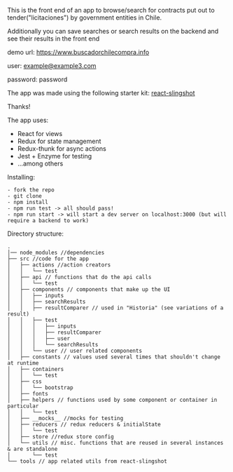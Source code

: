 This is the front end of an app to browse/search for contracts put out to tender("licitaciones") by government entities in Chile.

Additionally you can save searches or search results on the backend and see their
results in the front end

demo url:
    https://www.buscadorchilecompra.info

user: example@example3.com

password: password

The app was made using the following starter kit: [react-slingshot](https://github.com/coryhouse/react-slingshot)

Thanks!

The app uses:

- React for views
- Redux for state management
- Redux-thunk for async actions
- Jest + Enzyme for testing
- ...among others

Installing:

    - fork the repo
    - git clone
    - npm install
    - npm run test -> all should pass!
    - npm run start -> will start a dev server on localhost:3000 (but will require a backend to work)


Directory structure: 
```
.
│── node_modules //dependencies
├── src //code for the app
│   ├── actions //action creators
│   │   └── test
│   ├── api // functions that do the api calls
│   │   └── test
│   ├── components // components that make up the UI
│   │   ├── inputs 
│   │   ├── searchResults 
│   │   ├── resultComparer // used in "Historia" (see variations of a result)
│   │   ├── test
│   │   │   ├── inputs
│   │   │   ├── resultComparer
│   │   │   ├── user
│   │   │   └── searchResults
│   │   └── user // user related components
│   ├── constants // values used several times that shouldn't change at runtime
│   ├── containers
│   │   └── test
│   ├── css 
│   │   └── bootstrap
│   ├── fonts
│   ├── helpers // functions used by some component or container in particular
│   │   └── test
│   ├── __mocks__ //mocks for testing
│   ├── reducers // redux reducers & initialState
│   │   └── test
│   ├── store //redux store config
│   └── utils // misc. functions that are reused in several instances & are standalone
│       └── test
└── tools // app related utils from react-slingshot


```


